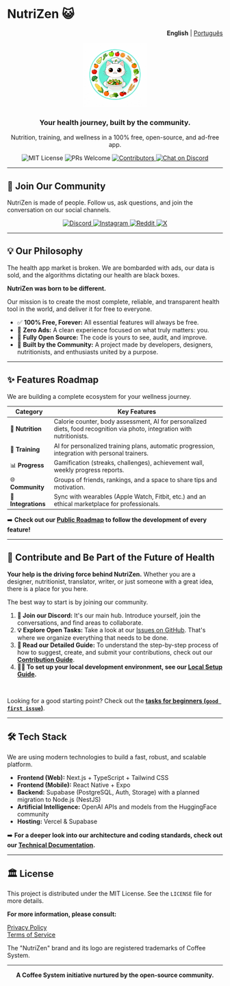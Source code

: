 # NutriZen 😺
<p align="right"><strong>English</strong> | <a href="README.pt-BR.md">Português</a></p>
<p align="center">
  <img src="https://raw.githubusercontent.com/Coffee-System/nutrizen/main/src/logo_nutrizen.jpg" alt="NutriZen Logo" width="150"/>
</p>

<h3 align="center">Your health journey, built by the community.</h3>

<p align="center">
  Nutrition, training, and wellness in a 100% free, open-source, and ad-free app.
</p>

<p align="center">
    <img src="https://img.shields.io/badge/license-MIT-blue.svg" alt="MIT License">
    <img src="https://img.shields.io/badge/PRs-welcome-brightgreen.svg" alt="PRs Welcome">
    <a href="https://github.com/Coffee-System/nutrizen/graphs/contributors">
        <img src="https://img.shields.io/github/contributors/Coffee-System/nutrizen.svg" alt="Contributors">
    </a>
    <a href="https://discord.gg/VpmkEKMa7D">
        <img src="https://img.shields.io/discord/1418265631987466254?color=7289DA&label=Discord&logo=discord&logoColor=white" alt="Chat on Discord">
    </a>
</p>

---

## 💬 Join Our Community

NutriZen is made of people. Follow us, ask questions, and join the conversation on our social channels.

<p align="center">
  <a href="https://discord.gg/VpmkEKMa7D">
    <img src="https://img.shields.io/badge/Discord-7289DA?style=for-the-badge&logo=discord&logoColor=white" alt="Discord">
  </a>
  <a href="https://www.instagram.com/nutrizenappofficial/">
    <img src="https://img.shields.io/badge/Instagram-E4405F?style=for-the-badge&logo=instagram&logoColor=white" alt="Instagram">
  </a>
  <a href="https://www.reddit.com/r/NutrizenApp">
    <img src="https://img.shields.io/badge/Reddit-FF4500?style=for-the-badge&logo=reddit&logoColor=white" alt="Reddit">
  </a>
  <a href="https://x.com/nutrizenapp">
    <img src="https://img.shields.io/badge/X-000000?style=for-the-badge&logo=X&logoColor=white" alt="X">
  </a>
</p>

---

## 💡 Our Philosophy

The health app market is broken. We are bombarded with ads, our data is sold, and the algorithms dictating our health are black boxes.

**NutriZen was born to be different.**

Our mission is to create the most complete, reliable, and transparent health tool in the world, and deliver it for free to everyone.

* ✅ **100% Free, Forever:** All essential features will always be free.
* 📢 **Zero Ads:** A clean experience focused on what truly matters: you.
* 📖 **Fully Open Source:** The code is yours to see, audit, and improve.
* 🤝 **Built by the Community:** A project made by developers, designers, nutritionists, and enthusiasts united by a purpose.

---

## ✨ Features Roadmap

We are building a complete ecosystem for your wellness journey.

| Category | Key Features |
|---|---|
| 🥗 **Nutrition** | Calorie counter, body assessment, AI for personalized diets, food recognition via photo, integration with nutritionists. |
| 💪 **Training** | AI for personalized training plans, automatic progression, integration with personal trainers. |
| 📊 **Progress** | Gamification (streaks, challenges), achievement wall, weekly progress reports. |
| 🌐 **Community** | Groups of friends, rankings, and a space to share tips and motivation. |
| 🔗 **Integrations**| Sync with wearables (Apple Watch, Fitbit, etc.) and an ethical marketplace for professionals. |

➡️ **Check out our [Public Roadmap](https://github.com/orgs/Coffee-System/projects/1/views/1) to follow the development of every feature!**

---

## 🚀 Contribute and Be Part of the Future of Health

**Your help is the driving force behind NutriZen.** Whether you are a designer, nutritionist, translator, writer, or just someone with a great idea, there is a place for you here.

The best way to start is by joining our community.

1.  **💬 Join our Discord:** It's our main hub. Introduce yourself, join the conversations, and find areas to collaborate.
2.  **💡 Explore Open Tasks:** Take a look at our [Issues on GitHub](https://github.com/Coffee-System/nutrizen/issues). That's where we organize everything that needs to be done.
3.  **📖 Read our Detailed Guide:** To understand the step-by-step process of how to suggest, create, and submit your contributions, check out our [**Contribution Guide**](CONTRIBUTING.md).
4.  **👨‍💻 To set up your local development environment, see our [Local Setup Guide](DEVELOPMENT.md).**
<br>

Looking for a good starting point? Check out the [**tasks for beginners (`good first issue`)**](https://github.com/Coffee-System/nutrizen/labels/good%20first%20issue).

---

## 🛠️ Tech Stack

We are using modern technologies to build a fast, robust, and scalable platform.

* **Frontend (Web):** Next.js + TypeScript + Tailwind CSS
* **Frontend (Mobile):** React Native + Expo
* **Backend:** Supabase (PostgreSQL, Auth, Storage) with a planned migration to Node.js (NestJS)
* **Artificial Intelligence:** OpenAI APIs and models from the HuggingFace community
* **Hosting:** Vercel & Supabase

➡️ **For a deeper look into our architecture and coding standards, check out our [Technical Documentation](/docs).**

---

## 🏛️ License

This project is distributed under the MIT License. See the `LICENSE` file for more details.

**For more information, please consult:**

[Privacy Policy](legal/PRIVACY_POLICY.md)
<br>
[Terms of Service](legal/TERMS_OF_SERVICE.md)

The "NutriZen" brand and its logo are registered trademarks of Coffee System.

---

<p align="center">
  <strong>A Coffee System initiative nurtured by the open-source community.</strong>
</p>
